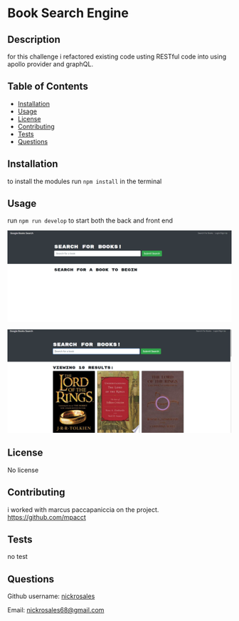 # Book Search Engine 

## Description

for this challenge i refactored existing code usting RESTful code into using apollo provider and graphQL.

## Table of Contents

- [Installation](#installation)
- [Usage](#usage)
- [License](#license)
- [Contributing](#contributing)
- [Tests](#tests)
- [Questions](#questions)

## Installation

to install the modules run `npm install` in the terminal

## Usage

run `npm run develop` to start both the back and front end

![home page](Assets/bookss.PNG)

![book search](Assets/bookss2.PNG)

## License

No license

## Contributing

i worked with marcus paccapaniccia on the project. https://github.com/mpacct

## Tests

no test

## Questions

Github username: [nickrosales](https://www.github.com/nickrosales)

Email: nickrosales68@gmail.com

  